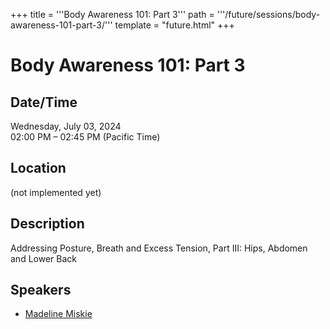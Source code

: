 +++
title = '''Body Awareness 101: Part 3'''
path = '''/future/sessions/body-awareness-101-part-3/'''
template = "future.html"
+++

<h1>Body Awareness 101: Part 3</h1>
<h2>Date/Time</h2>
<p>Wednesday, July 03, 2024<br>
02:00 PM – 02:45 PM (Pacific Time)</p>
<h2>Location</h2>
(not implemented yet)
<h2>Description</h2>
Addressing Posture, Breath and Excess Tension, Part III: Hips, Abdomen and Lower Back
<h2>Speakers</h2>
<ul><li><a href="/future/speakers/madeline-miskie/">Madeline Miskie</a></li>

